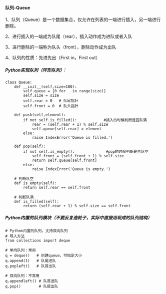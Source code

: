 #### 队列-Queue

1、队列（Queue）是一个数据集合，仅允许在列表的一端进行插入，另一端进行删除。

2、进行插入的一端成为队尾（rear），插入动作成为进队或者入队

3、进行删除的一端称为队头（front），删除动作成为出队

4、队列的性质：先进先出（First in，First out）

##### Python实现队列（环形队列）：

```
class Queue:
    def __init__(self,size=100):
        self.queue = [0 for _ in range(size)]
        self.size = size
        self.rear = 0   # 队尾指针
        self.front = 0  # 队头指针

    def push(self,element):
        if not self.is_filled():            #插入的时候判断是否队满
            rear = (self.rear + 1) % self.size
            self.queue[self.rear] = element
        else:
            raise IndexError('Queue is filled.')

    def pop(self):
        if not self.is_empty():              #pop的时候判断是否队空
            self.front = (self.front + 1) % self.size
            return self.queue[self.front]
        else:
            raise IndexError('Queue is empty.')

    # 判断队空
    def is_empty(self):
        return self.rear == self.front

    # 判断队满
    def is_filled(self):
        return (self.rear + 1) % self.size == self.front
```

##### Python内置的队列模块（不要反复造轮子，实际中直接用现成的队列结构）

```
# Python内置的队列，支持双向队列
# 导入方法
from collections import deque

# 单向队列：常用
q = deque()   # 创建queue，可指定大小
q.append(1)   # 队尾进队
q.popleft()   # 队首出队

# 双向队列：不常用
q.appendleft() # 队首进队
q.pop()        # 队尾出队

```

